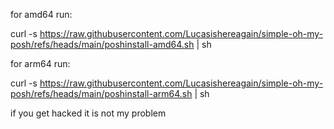 for amd64 run:

curl -s https://raw.githubusercontent.com/Lucasishereagain/simple-oh-my-posh/refs/heads/main/poshinstall-amd64.sh | sh

for arm64 run:

curl -s https://raw.githubusercontent.com/Lucasishereagain/simple-oh-my-posh/refs/heads/main/poshinstall-arm64.sh | sh

if you get hacked it is not my problem
